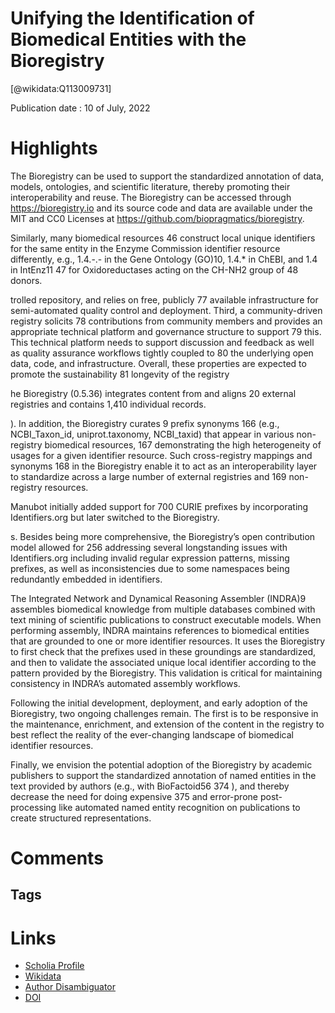 
Unifying the Identification of Biomedical Entities with the Bioregistry
=======================================================================
  
  [@wikidata:Q113009731]  
  
Publication date : 10 of July, 2022  

# Highlights
The Bioregistry can be used to support the standardized annotation of data, models, ontologies, and scientific literature, thereby promoting their interoperability and reuse. The Bioregistry can be accessed through https://bioregistry.io and its source code and data are available under the MIT and CC0 Licenses at https://github.com/biopragmatics/bioregistry.

Similarly, many biomedical resources 46 construct local unique identifiers for the same entity in the Enzyme Commission identifier resource differently, e.g., 1.4.-.- in the Gene Ontology (GO)10, 1.4.* in ChEBI, and 1.4 in IntEnz11 47 for Oxidoreductases acting on the CH-NH2 group of 48 donors.

trolled repository, and relies on free, publicly 77 available infrastructure for semi-automated quality control and deployment. Third, a community-driven registry solicits 78 contributions from community members and provides an appropriate technical platform and governance structure to support
79 this. This technical platform needs to support discussion and feedback as well as quality assurance workflows tightly coupled to 80 the underlying open data, code, and infrastructure. Overall, these properties are expected to promote the sustainability 81 longevity of the registry

he Bioregistry (0.5.36) integrates content from and aligns 20 external registries and contains 1,410 individual records.

). In addition, the Bioregistry curates 9 prefix synonyms 166 (e.g., NCBI_Taxon_id, uniprot.taxonomy, NCBI_taxid) that appear in various non-registry biomedical resources, 167 demonstrating the high heterogeneity of usages for a given identifier resource. Such cross-registry mappings and synonyms  168 in the Bioregistry enable it to act as an interoperability layer to standardize across a large number of external registries and 169 non-registry resources.

Manubot initially added support for  700 CURIE prefixes by incorporating Identifiers.org but later switched to the Bioregistry.

s. Besides being more comprehensive, the Bioregistry’s open contribution model allowed for
256 addressing several longstanding issues with Identifiers.org including invalid regular expression patterns, missing prefixes, as well as inconsistencies due to some namespaces being redundantly embedded in identifiers.

The Integrated Network and Dynamical Reasoning Assembler (INDRA)9 assembles biomedical knowledge from multiple
 databases combined with text mining of scientific publications to construct executable models. When performing assembly,
 INDRA maintains references to biomedical entities that are grounded to one or more identifier resources. It uses the Bioregistry to first check that the prefixes used in these groundings are standardized, and then to validate the associated unique local identifier according to the pattern provided by the Bioregistry. This validation is critical for maintaining consistency in INDRA’s automated assembly workflows.

Following the initial development, deployment, and early adoption of the Bioregistry, two ongoing challenges remain. The first is to be responsive in the maintenance, enrichment, and extension of the content in the registry to best reflect the reality of the ever-changing landscape of biomedical identifier resources. 

Finally, we envision the potential adoption of the Bioregistry by academic publishers to support the standardized annotation
of named entities in the text provided by authors (e.g., with BioFactoid56
374 ), and thereby decrease the need for doing expensive
375 and error-prone post-processing like automated named entity recognition on publications to create structured representations.
# Comments

## Tags

# Links
  
 * [Scholia Profile](https://scholia.toolforge.org/work/Q113009731)  
 * [Wikidata](https://www.wikidata.org/wiki/Q113009731)  
 * [Author Disambiguator](https://author-disambiguator.toolforge.org/work_item_oauth.php?id=Q113009731&batch_id=&match=1&author_list_id=&doit=Get+author+links+for+work)  
 * [DOI](https://doi.org/10.1101/2022.07.08.499378)  
